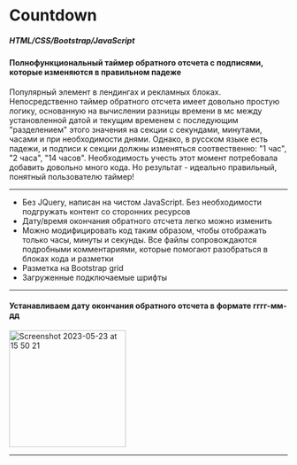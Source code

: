 # Countdown

<h5>HTML/CSS/Bootstrap/JavaScript</h5>
<h4>Полнофункциональный таймер обратного отсчета с подписями, которые изменяются в правильном падеже</h4>
Популярный элемент в лендингах и рекламных блоках.<br>
Непосредственно таймер обратного отсчета имеет довольно простую логику, основанную на вычислении разницы времени в мс между установленной датой и текущим временем с последующим "разделением" этого значения на секции с секундами, минутами, часами и при необходимости днями. Однако, в русском языке есть падежи, и подписи к секции должны изменяться соотвественно: "1 час", "2 часа", "14 часов". Необходимость учесть этот момент потребовала добавить довольно много кода. Но результат - идеально правильный, понятный пользователю таймер!
<hr>

<ul>
  <li>Без JQuery, написан на чистом JavaScript. Без необходимости подгружать контент со сторонних ресурсов</li>
  <li>Дату/время окончания обратного отсчета легко можно изменить</li>
  <li>Можно модифицировать код таким образом, чтобы отображать только часы, минуты и секунды. Все файлы сопровождаются подробными комментариями, которые помогают разобраться в блоках кода и разметки</li>
  <li>Разметка на Bootstrap grid</li>
  <li>Загруженные подключаемые шрифты</li>
</ul>
<hr>

<h4>Устанавливаем дату окончания обратного отсчета в формате гггг-мм-дд</h4> 

<img width="211" alt="Screenshot 2023-05-23 at 15 50 21" src="https://github.com/polousova/countdown/assets/113363158/0c9e862f-3839-47a0-be23-0d7d7856bc5f">
<hr>
<h4> 
